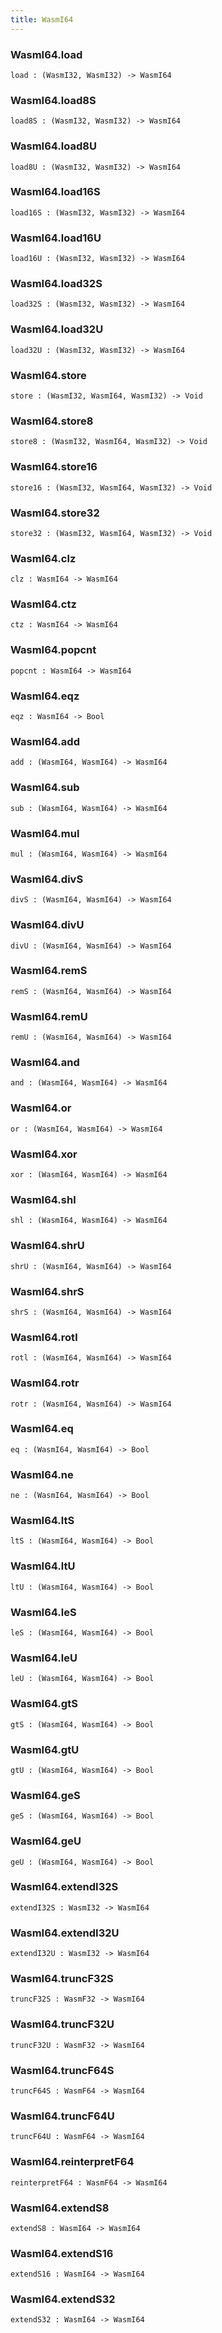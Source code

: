 ```yaml
---
title: WasmI64
---
```


### WasmI64.**load**

```grain
load : (WasmI32, WasmI32) -> WasmI64
```

### WasmI64.**load8S**

```grain
load8S : (WasmI32, WasmI32) -> WasmI64
```

### WasmI64.**load8U**

```grain
load8U : (WasmI32, WasmI32) -> WasmI64
```

### WasmI64.**load16S**

```grain
load16S : (WasmI32, WasmI32) -> WasmI64
```

### WasmI64.**load16U**

```grain
load16U : (WasmI32, WasmI32) -> WasmI64
```

### WasmI64.**load32S**

```grain
load32S : (WasmI32, WasmI32) -> WasmI64
```

### WasmI64.**load32U**

```grain
load32U : (WasmI32, WasmI32) -> WasmI64
```

### WasmI64.**store**

```grain
store : (WasmI32, WasmI64, WasmI32) -> Void
```

### WasmI64.**store8**

```grain
store8 : (WasmI32, WasmI64, WasmI32) -> Void
```

### WasmI64.**store16**

```grain
store16 : (WasmI32, WasmI64, WasmI32) -> Void
```

### WasmI64.**store32**

```grain
store32 : (WasmI32, WasmI64, WasmI32) -> Void
```

### WasmI64.**clz**

```grain
clz : WasmI64 -> WasmI64
```

### WasmI64.**ctz**

```grain
ctz : WasmI64 -> WasmI64
```

### WasmI64.**popcnt**

```grain
popcnt : WasmI64 -> WasmI64
```

### WasmI64.**eqz**

```grain
eqz : WasmI64 -> Bool
```

### WasmI64.**add**

```grain
add : (WasmI64, WasmI64) -> WasmI64
```

### WasmI64.**sub**

```grain
sub : (WasmI64, WasmI64) -> WasmI64
```

### WasmI64.**mul**

```grain
mul : (WasmI64, WasmI64) -> WasmI64
```

### WasmI64.**divS**

```grain
divS : (WasmI64, WasmI64) -> WasmI64
```

### WasmI64.**divU**

```grain
divU : (WasmI64, WasmI64) -> WasmI64
```

### WasmI64.**remS**

```grain
remS : (WasmI64, WasmI64) -> WasmI64
```

### WasmI64.**remU**

```grain
remU : (WasmI64, WasmI64) -> WasmI64
```

### WasmI64.**and**

```grain
and : (WasmI64, WasmI64) -> WasmI64
```

### WasmI64.**or**

```grain
or : (WasmI64, WasmI64) -> WasmI64
```

### WasmI64.**xor**

```grain
xor : (WasmI64, WasmI64) -> WasmI64
```

### WasmI64.**shl**

```grain
shl : (WasmI64, WasmI64) -> WasmI64
```

### WasmI64.**shrU**

```grain
shrU : (WasmI64, WasmI64) -> WasmI64
```

### WasmI64.**shrS**

```grain
shrS : (WasmI64, WasmI64) -> WasmI64
```

### WasmI64.**rotl**

```grain
rotl : (WasmI64, WasmI64) -> WasmI64
```

### WasmI64.**rotr**

```grain
rotr : (WasmI64, WasmI64) -> WasmI64
```

### WasmI64.**eq**

```grain
eq : (WasmI64, WasmI64) -> Bool
```

### WasmI64.**ne**

```grain
ne : (WasmI64, WasmI64) -> Bool
```

### WasmI64.**ltS**

```grain
ltS : (WasmI64, WasmI64) -> Bool
```

### WasmI64.**ltU**

```grain
ltU : (WasmI64, WasmI64) -> Bool
```

### WasmI64.**leS**

```grain
leS : (WasmI64, WasmI64) -> Bool
```

### WasmI64.**leU**

```grain
leU : (WasmI64, WasmI64) -> Bool
```

### WasmI64.**gtS**

```grain
gtS : (WasmI64, WasmI64) -> Bool
```

### WasmI64.**gtU**

```grain
gtU : (WasmI64, WasmI64) -> Bool
```

### WasmI64.**geS**

```grain
geS : (WasmI64, WasmI64) -> Bool
```

### WasmI64.**geU**

```grain
geU : (WasmI64, WasmI64) -> Bool
```

### WasmI64.**extendI32S**

```grain
extendI32S : WasmI32 -> WasmI64
```

### WasmI64.**extendI32U**

```grain
extendI32U : WasmI32 -> WasmI64
```

### WasmI64.**truncF32S**

```grain
truncF32S : WasmF32 -> WasmI64
```

### WasmI64.**truncF32U**

```grain
truncF32U : WasmF32 -> WasmI64
```

### WasmI64.**truncF64S**

```grain
truncF64S : WasmF64 -> WasmI64
```

### WasmI64.**truncF64U**

```grain
truncF64U : WasmF64 -> WasmI64
```

### WasmI64.**reinterpretF64**

```grain
reinterpretF64 : WasmF64 -> WasmI64
```

### WasmI64.**extendS8**

```grain
extendS8 : WasmI64 -> WasmI64
```

### WasmI64.**extendS16**

```grain
extendS16 : WasmI64 -> WasmI64
```

### WasmI64.**extendS32**

```grain
extendS32 : WasmI64 -> WasmI64
```

